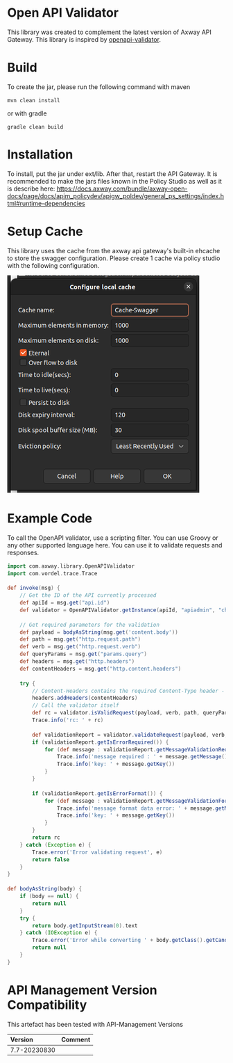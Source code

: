 # Open API Validator

This library was created to complement the latest version of Axway API Gateway. This library is inspired by [openapi-validator](https://github.com/Axway-API-Management-Plus/openapi-validator).

# Build

To create the jar, please run the following command with maven

```shell
mvn clean install
```

or with gradle

```shell
gradle clean build
```

# Installation

To install, put the jar under ext/lib. After that, restart the API Gateway. It is recommended to make the jars files known in the Policy Studio as well as it is describe here: https://docs.axway.com/bundle/axway-open-docs/page/docs/apim_policydev/apigw_poldev/general_ps_settings/index.html#runtime-dependencies

# Setup Cache

This library uses the cache from the axway api gateway's built-in ehcache to store the swagger configuration. Please create 1 cache via policy studio with the following configuration.

![cache](./images/cache.png)

# Example Code

To call the OpenAPI validator, use a scripting filter. You can use Groovy or any other supported language here. You can use it to validate requests and responses.

```groovy
import com.axway.library.OpenAPIValidator
import com.vordel.trace.Trace

def invoke(msg) {
    // Get the ID of the API currently processed
    def apiId = msg.get("api.id")
    def validator = OpenAPIValidator.getInstance(apiId, "apiadmin", "changeme", "https://localhost:8075", "v1.4")

    // Get required parameters for the validation
    def payload = bodyAsString(msg.get('content.body'))
    def path = msg.get("http.request.path")
    def verb = msg.get("http.request.verb")
    def queryParams = msg.get("params.query")
    def headers = msg.get("http.headers")
    def contentHeaders = msg.get("http.content.headers")

    try {
        // Content-Headers contains the required Content-Type header - Merge them into the headers attribute
        headers.addHeaders(contentHeaders)
        // Call the validator itself
        def rc = validator.isValidRequest(payload, verb, path, queryParams, headers)
        Trace.info('rc: ' + rc)

        def validationReport = validator.validateRequest(payload, verb, path, queryParams, headers)
        if (validationReport.getIsErrorRequired()) {
            for (def message : validationReport.getMessageValidationRequired()) {
                Trace.info('message required : ' + message.getMessage())
                Trace.info('key: ' + message.getKey())
            }
        }

        if (validationReport.getIsErrorFormat()) {
            for (def message : validationReport.getMessageValidationFormatError()) {
                Trace.info('message format data error: ' + message.getMessage())
                Trace.info('key: ' + message.getKey())
            }
        }
        return rc
    } catch (Exception e) {
        Trace.error('Error validating request', e)
        return false
    }
}

def bodyAsString(body) {
    if (body == null) {
        return null
    }
    try {
        return body.getInputStream(0).text
    } catch (IOException e) {
        Trace.error('Error while converting ' + body.getClass().getCanonicalName() + ' to java.lang.String.', e)
        return null
    }
}
```

# API Management Version Compatibility

This artefact has been tested with API-Management Versions

| Version      | Comment         |
|:-------------| :---            |
| 7.7-20230830 |                 |